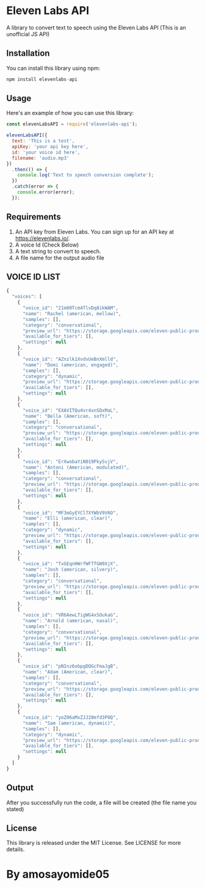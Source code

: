 # Eleven Labs API

A library to convert text to speech using the Eleven Labs API (This is an unofficial JS API)

## Installation

You can install this library using npm:

```js 
npm install elevenlabs-api
```


## Usage

Here's an example of how you can use this library:

```javascript
const elevenLabsAPI = require('elevenlabs-api');

elevenLabsAPI({
  text: 'This is a test',
  apiKey: 'your api key here',
  id: 'your voice id here',
  filename: 'audio.mp3'
})
  .then(() => {
    console.log('Text to speech conversion complete');
  })
  .catch(error => {
    console.error(error);
  });
```

## Requirements
1. An API key from Eleven Labs. You can sign up for an API key at https://elevenlabs.io/.
2. A voice Id (Check Below)
3. A text string to convert to speech.
4. A file name for the output audio file

## VOICE ID LIST
```js
{
  "voices": [
    {
      "voice_id": "21m00Tcm4TlvDq8ikWAM",
      "name": "Rachel (american, mellow)",
      "samples": [],
      "category": "conversational",
      "preview_url": "https://storage.googleapis.com/eleven-public-prod/premade/voices/21m00Tcm4TlvDq8ikWAM/dff5d82d-d16d-45b9-ae73-be2ad8850855.mp3",
      "available_for_tiers": [],
      "settings": null
    },
    {
      "voice_id": "AZnzlk1XvdvUeBnXmlld",
      "name": "Domi (american, engaged)",
      "samples": [],
      "category": "dynamic",
      "preview_url": "https://storage.googleapis.com/eleven-public-prod/premade/voices/AZnzlk1XvdvUeBnXmlld/53bd2f5f-bb59-4146-9922-245b2a466c80.mp3",
      "available_for_tiers": [],
      "settings": null
    },
    {
      "voice_id": "EXAVITQu4vr4xnSDxMaL",
      "name": "Bella (American, soft)",
      "samples": [],
      "category": "conversational",
      "preview_url": "https://storage.googleapis.com/eleven-public-prod/premade/voices/EXAVITQu4vr4xnSDxMaL/53bd2f5f-bb59-4146-8822-245b2a466c80.mp3",
      "available_for_tiers": [],
      "settings": null
    },
    {
      "voice_id": "ErXwobaYiN019PkySvjV",
      "name": "Antoni (American, modulated)",
      "samples": [],
      "category": "conversational",
      "preview_url": "https://storage.googleapis.com/eleven-public-prod/premade/voices/ErXwobaYiN019PkySvjV/53bd2f5f-bb59-1111-8822-225b2a466c80.mp3",
      "available_for_tiers": [],
      "settings": null
    },
    {
      "voice_id": "MF3mGyEYCl7XYWbV9V6O",
      "name": "Elli (american, clear)",
      "samples": [],
      "category": "dynamic",
      "preview_url": "https://storage.googleapis.com/eleven-public-prod/premade/voices/MF3mGyEYCl7XYWbV9V6O/bea2dc16-9abf-4162-b011-66531458e022.mp3",
      "available_for_tiers": [],
      "settings": null
    },
    {
      "voice_id": "TxGEqnHWrfWFTfGW9XjX",
      "name": "Josh (american, silvery)",
      "samples": [],
      "category": "conversational",
      "preview_url": "https://storage.googleapis.com/eleven-public-prod/premade/voices/TxGEqnHWrfWFTfGW9XjX/bdc4303c-a20d-4cec-97eb-dca625044eac.mp3",
      "available_for_tiers": [],
      "settings": null
    },
    {
      "voice_id": "VR6AewLTigWG4xSOukaG",
      "name": "Arnold (american, nasal)",
      "samples": [],
      "category": "conversational",
      "preview_url": "https://storage.googleapis.com/eleven-public-prod/premade/voices/VR6AewLTigWG4xSOukaG/2c4395e7-91b1-44cd-8f0f-e4aebd292461.mp3",
      "available_for_tiers": [],
      "settings": null
    },
    {
      "voice_id": "pNInz6obpgDQGcFmaJgB",
      "name": "Adam (American, clear)",
      "samples": [],
      "category": "conversational",
      "preview_url": "https://storage.googleapis.com/eleven-public-prod/premade/voices/pNInz6obpgDQGcFmaJgB/53bd2f5f-bb59-1111-8822-245b2a466c80.mp3",
      "available_for_tiers": [],
      "settings": null
    },
    {
      "voice_id": "yoZ06aMxZJJ28mfd3POQ",
      "name": "Sam (american, dynamic)",
      "samples": [],
      "category": "dynamic",
      "preview_url": "https://storage.googleapis.com/eleven-public-prod/premade/voices/yoZ06aMxZJJ28mfd3POQ/1c4d417c-ba80-4de8-874a-a1c57987ea63.mp3",
      "available_for_tiers": [],
      "settings": null
    }
  ]
}
```

## Output
After you successfully run the code, a file will be created (the file name you stated)

## License
This library is released under the MIT License. See LICENSE for more details.

# By amosayomide05 
